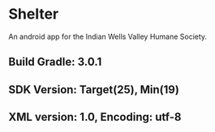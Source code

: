 # Shelter
An android app for the Indian Wells Valley Humane Society.

## Build Gradle: 3.0.1
## SDK Version: Target(25), Min(19)
## XML version: 1.0, Encoding: utf-8
